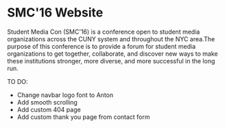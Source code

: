# SMC'16 Website

Student Media Con (SMC'16) is a conference open to student media organizations across the CUNY system and throughout the NYC area.The purpose of this conference is to provide a forum for student media organizations to get together, collaborate, and discover new ways to make these institutions stronger, more diverse, and more successful in the long run.

TO DO:
- Change navbar logo font to Anton
- Add smooth scrolling
- Add custom 404 page
- Add custom thank you page from contact form
